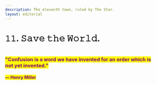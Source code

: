 ```yaml
---
description: The eleventh town, ruled by The Star.
layout: editorial
---
```


# 𝟷𝟷. 𝚂𝚊𝚟𝚎 𝚝𝚑𝚎 𝚆𝚘𝚛𝚕𝚍.

<figure><img src="../../../../../../../.gitbook/assets/pexels-btgl-♡-9570523.jpg" alt=""><figcaption></figcaption></figure>

### <mark style="color:purple;">"Confusion is a word we have invented for an order which is not yet invented."</mark>&#x20;

#### <mark style="color:purple;">— Henry Miller</mark>

